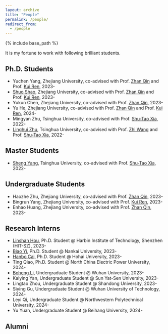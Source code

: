 ```yaml
---
layout: archive
title: "People"
permalink: /people/
redirect_from:
  - /people
---
```


{% include base_path %}

It is my fortune to work with following brilliant students. 


## Ph.D. Students
- Yuchen Yang, Zhejiang University, co-advised with Prof. [Zhan Qin](https://scholar.google.fr/citations?user=5fa4lOQAAAAJ&hl=zh-CN) and Prof. [Kui Ren](https://scholar.google.fr/citations?user=uuQA_rcAAAAJ&hl=zh-CN), 2023-
- [Shuo Shao](https://shaoshuo-ss.github.io/), Zhejiang University, co-advised with Prof. [Zhan Qin](https://scholar.google.fr/citations?user=5fa4lOQAAAAJ&hl=zh-CN) and Prof. [Kui Ren](https://scholar.google.fr/citations?user=uuQA_rcAAAAJ&hl=zh-CN), 2023-
- Yukun Chen, Zhejiang University, co-advised with Prof. [Zhan Qin](https://scholar.google.fr/citations?user=5fa4lOQAAAAJ&hl=zh-CN), 2023-
- Yu He, Zhejiang University, co-advised with Prof. [Zhan Qin](https://scholar.google.fr/citations?user=5fa4lOQAAAAJ&hl=zh-CN) and Prof. [Kui Ren](https://scholar.google.fr/citations?user=uuQA_rcAAAAJ&hl=zh-CN), 2024-
- Mingyan Zhu, Tsinghua University, co-advised with Prof. [Shu-Tao Xia](https://www.sigs.tsinghua.edu.cn/xst/main.htm), 2022-
- [Linghui Zhu](https://scholar.google.com.hk/citations?user=mLzDZRoAAAAJ&hl=zh-CN), Tsinghua University, co-advised with Prof. [Zhi Wang](http://zwang.inflexionlab.org/) and Prof. [Shu-Tao Xia](https://www.sigs.tsinghua.edu.cn/xst/main.htm), 2022-


## Master Students
- [Sheng Yang](https://scholar.google.fr/citations?hl=en&user=HZdisxYAAAAJ), Tsinghua University, co-advised with Prof. [Shu-Tao Xia](https://www.sigs.tsinghua.edu.cn/xst/main.htm), 2022-


## Undergraduate Students
- Haozhe Zhu, Zhejiang University, co-advised with Prof. [Zhan Qin](https://scholar.google.fr/citations?user=5fa4lOQAAAAJ&hl=zh-CN), 2023-
- Bingrun Yang, Zhejiang University, co-advised with Prof. [Kui Ren](https://scholar.google.fr/citations?user=uuQA_rcAAAAJ&hl=zh-CN), 2023-
- Enhao Huang, Zhejiang University, co-advised with Prof. [Zhan Qin](https://scholar.google.fr/citations?user=5fa4lOQAAAAJ&hl=zh-CN), 2023-



## Research Interns
- [Linshan Hou](https://scholar.google.fr/citations?user=uHVNhf8AAAAJ&hl=en&oi=ao), Ph.D. Student @ Harbin Institute of Technology, Shenzhen (HIT-SZ), 2023-
- [Biao Yi](https://scholar.google.fr/citations?user=qU8fx8IAAAAJ&hl=en&oi=ao), Ph.D. Student @ Nankai University, 2023-
- [Hanbo Cai](https://scholar.google.fr/citations?user=p-zHfmsAAAAJ&hl=en&oi=ao), Ph.D. Student @ Hohai University, 2023-  
- Ting Qiao, Ph.D. Student @ North China Electric Power University, 2024-
- [Boheng Li](https://antigonerandy.github.io/), Undergraduate Student @ Wuhan University, 2023-
- Kaiying Yan, Undergraduate Student @ Sun Yat-Sen University, 2023-
- Lingtao Zhou, Undergraduate Student @ Shandong University, 2023-
- Siying Gu, Undergraduate Student @ Wuhan University of Technology, 2024-
- Leyi Qi, Undergraduate Student @ Northwestern Polytechnical University, 2024-
- Yu Yuan, Undergraduate Student @ Beihang University, 2024-


## Alumni

